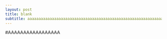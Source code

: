 ```yaml
---
layout: post
title: blank
subtitle: aaaaaaaaaaaaaaaaaaaaaaaaaaaaaaaaaaaaaaaaaaaaaaaaaaaaaaaaaaaaaaaaaaaaaaaaaaaaaaaaaaaaaaaaaaaaaaaaaaaaaaaaaaaaaa\:
---
```


#AAAAAAAAAAAAAAAAA